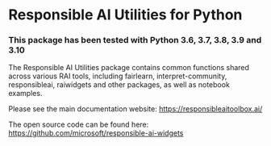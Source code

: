# Responsible AI Utilities for Python

### This package has been tested with Python 3.6, 3.7, 3.8, 3.9 and 3.10

The Responsible AI Utilities package contains common functions shared across various RAI tools, including fairlearn, interpret-community, responsibleai, raiwidgets and other packages, as well as notebook examples.

Please see the main documentation website:
https://responsibleaitoolbox.ai/

The open source code can be found here:
https://github.com/microsoft/responsible-ai-widgets
